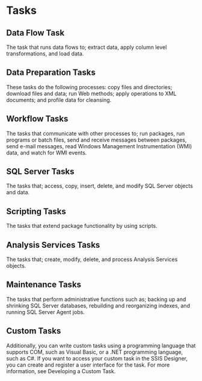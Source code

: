 # Tasks 

## Data Flow Task
The task that runs data flows to;
    extract data, 
    apply column level transformations, 
    and load data.

## Data Preparation Tasks
These tasks do the following processes: 
    copy files and directories; 
    download files and data; 
    run Web methods; 
    apply operations to XML documents; 
    and profile data for cleansing.

## Workflow Tasks
The tasks that communicate with other processes to;
    run packages, 
    run programs or batch files, 
    send and receive messages between packages, 
    send e-mail messages, 
    read Windows Management Instrumentation (WMI) data, 
    and watch for WMI events.

## SQL Server Tasks
The tasks that;
    access, 
    copy, 
    insert, 
    delete, 
    and modify SQL Server objects and data.

## Scripting Tasks
The tasks that extend package functionality by using scripts.

## Analysis Services Tasks
The tasks that; 
    create, 
    modify, 
    delete, 
    and process Analysis Services objects.

## Maintenance Tasks
The tasks that perform administrative functions such as;
    backing up and shrinking SQL Server databases, 
    rebuilding and reorganizing indexes, 
    and running SQL Server Agent jobs.

## Custom Tasks
Additionally, you can write custom tasks using a programming language that supports COM, such as Visual Basic, or a .NET programming language, such as C#. If you want to access your custom task in the SSIS Designer, you can create and register a user interface for the task. For more information, see Developing a Custom Task.